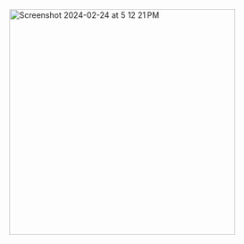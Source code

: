 <img width="404" alt="Screenshot 2024-02-24 at 5 12 21 PM" src="https://github.com/SiddheshDaphane/Java-Script-Concepts/assets/105710898/9f3072e7-664f-4920-8036-12e66c876c63">
